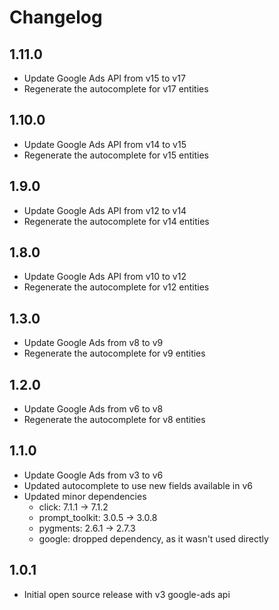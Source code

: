 # Changelog

## 1.11.0
- Update Google Ads API from v15 to v17
- Regenerate the autocomplete for v17 entities

## 1.10.0
- Update Google Ads API from v14 to v15
- Regenerate the autocomplete for v15 entities

## 1.9.0
- Update Google Ads API from v12 to v14
- Regenerate the autocomplete for v14 entities

## 1.8.0
- Update Google Ads API from v10 to v12
- Regenerate the autocomplete for v12 entities

## 1.3.0
- Update Google Ads from v8 to v9
- Regenerate the autocomplete for v9 entities

## 1.2.0
- Update Google Ads from v6 to v8
- Regenerate the autocomplete for v8 entities

## 1.1.0
- Update Google Ads from v3 to v6
- Updated autocomplete to use new fields available in v6
- Updated minor dependencies
  - click: 7.1.1 -> 7.1.2
  - prompt\_toolkit: 3.0.5 -> 3.0.8
  - pygments: 2.6.1 -> 2.7.3
  - google: dropped dependency, as it wasn't used directly

## 1.0.1
- Initial open source release with v3 google-ads api
